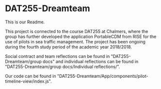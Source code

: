 # DAT255-Dreamteam

This is our Readme.

This project is connected to the course DAT255 at Chalmers, where the group has further developed the application PortableCDM from RISE for the use of pilots in sea traffic management. The project has been ongoing during the fourth study period of the academic year 2018/2018.

Social contract and team reflections can be found in "DAT255-Dreamteam/group docs" and individual reflections can be found in "DAT255-Dreamteam/group docs/Individual reflections/".

Our code can be found in "DAT255-Dreamteam/App/components/pilot-timeline-view/index.js".
